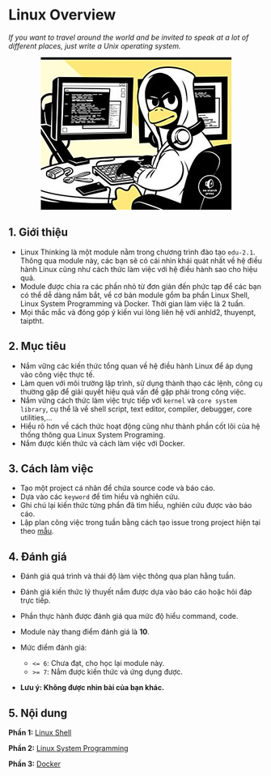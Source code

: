 Linux Overview
======================
*If you want to travel around the world and be invited to speak at a lot of different places, just write a Unix operating system.*

<div align="center">
    <img alt="linux" src="media/linux.jpg">
</div>

## 1. Giới thiệu

- Linux Thinking là một module nằm trong chương trình đào tạo `edu-2.1`. Thông qua module này, các bạn sẽ có cái nhìn khái quát nhất về hệ điều hành Linux cũng như cách thức làm việc với hệ điều hành sao cho hiệu quả.
- Module được chia ra các phần nhỏ từ đơn giản đến phức tạp để các bạn có thể dễ dàng nắm bắt, về cơ bản module gồm ba phần Linux Shell, Linux System Programming và Docker. Thời gian làm việc là 2 tuần.
- Mọi thắc mắc và đóng góp ý kiến vui lòng liên hệ với anhld2, thuyenpt, taiptht.

## 2. Mục tiêu

- Nắm vững các kiến thức tổng quan về hệ điều hành Linux để áp dụng vào công việc thực tế.
- Làm quen với môi trường lập trình, sử dụng thành thạo các lệnh, công cụ thường gặp để giải quyết hiệu quả vấn đề gặp phải trong công việc.
- Nắm vững cách thức làm việc trực tiếp với `kernel` và `core system library`, cụ thể là về shell script, text editor, compiler, debugger, core utilities,...
- Hiểu rõ hơn về cách thức hoạt động cũng như thành phần cốt lõi của hệ thống thông qua Linux System Programing.
- Nắm được kiến thức và cách làm việc với Docker.

## 3. Cách làm việc

- Tạo một project cá nhân để chứa source code và báo cáo.
- Dựa vào các `keyword` để tìm hiểu và nghiên cứu.
- Ghi chú lại kiến thức từng phần đã tìm hiểu, nghiên cứu được vào báo cáo.
- Lập plan công việc trong tuần bằng cách tạo issue trong project hiện tại theo [mẫu](./template/weekly-report.md).

## 4. Đánh giá

- Đánh giá quá trình và thái độ làm việc thông qua plan hằng tuần.
- Đánh giá kiến thức lý thuyết nắm được dựa vào báo cáo hoặc hỏi đáp trực tiếp.
- Phần thực hành được đánh giá qua mức độ hiểu command, code.
- Module này thang điểm đánh giá là **10**.
- Mức điểm đánh giá:
    - `<= 6`: Chưa đạt, cho học lại module này.
    - `>= 7`: Nắm được kiến thức và ứng dụng được.

- **Lưu ý: Không được nhìn bài của bạn khác.**

## 5. Nội dung

**Phần 1:** [Linux Shell](./01-linux-shell.md)

**Phần 2:** [Linux System Programming](./02-linux-programming.md)

**Phần 3:** [Docker](./03-docker.md)